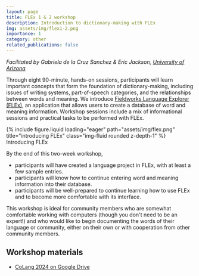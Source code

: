 ```yaml
---
layout: page
title: FLEx 1 & 2 workshop
description: Introduction to dictionary-making with FLEx
img: assets/img/flex1-2.png
importance: 1
category: other
related_publications: false
---
```


_Facilitated by Gabriela de la Cruz Sanchez & Eric Jackson, [University of Arizona](https://linguistics.arizona.edu)_

Through eight 90-minute, hands-on sessions, participants will learn important concepts that form the foundation of dictionary-making, including issues of writing systems, part-of-speech categories, and the relationships between words and meaning. We introduce [Fieldworks Language Explorer (FLEx)](https://software.sil.org/fieldworks/), an application that allows users to create a database of word and meaning information. Workshop sessions include a mix of informational sessions and practical tasks to be performed with FLEx.

<div class="row justify-content-sm-center">
    <div class="col-sm mt-3 mt-md-0">
        {% include figure.liquid loading="eager" path="assets/img/flex.png" title="introducing FLEx" class="img-fluid rounded z-depth-1" %}
        <div class="caption">
            Introducing FLEx
        </div>
    </div>
</div>

By the end of this two-week workshop,

- participants will have created a language project in FLEx, with at least a few sample entries.
- participants will know how to continue entering word and meaning information into their database.
- participants will be well-prepared to continue learning how to use FLEx and to become more comfortable with its interface.

This workshop is ideal for community members who are somewhat comfortable working with computers (though you don't need to be an expert!) and who would like to begin documenting the words of their language or community, either on their own or with cooperation from other community members.

## Workshop materials

- [CoLang 2024 on Google Drive](https://drive.google.com/drive/folders/1QuRNfqQb__R1gDzZQ1ILVgLuSZlTf-kT?usp=drive_link)
